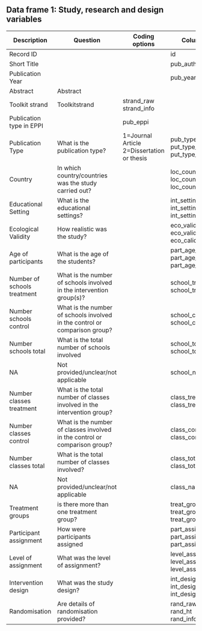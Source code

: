 ## Data frame 1: Study, research and design variables

| Description | Question | Coding options | Columns |
| ------------- | ------------- | ------------- | ------------- |
| Record ID  | || id |
| Short Title || | pub_author |
| Publication Year  | || pub_year |
| Abstract | Abstract || | abstract |
| Toolkit strand | Toolkitstrand | strand_raw<br>strand_info |
| Publication type in EPPI || pub_eppi |
| Publication Type  | What is the publication type? | 1=Journal Article<br>2=Dissertation or thesis<br> |pub_type_raw<br>put_type_ht<br>put_type_info |
| Country | In which country/countries was the study carried out? || loc_country_raw<br>loc_country_ht<br>loc_country_info |
| Educational Setting | What is the educational settings? || int_setting_raw<br>int_setting_ht<br>int_setting_info |
| Ecological Validity | How realistic was the study? || eco_valid_raw<br>eco_valid_ht<br>eco_calid_info |
| Age of participants | What is the age of the students? | |part_age_raw<br>part_age_ht<br>part_age_info |
| Number of schools treatment | What is the number of schools involved in the intervention group(s)? | |school_treat_ht<br>school_treat_info |
| Number schools control | What is the number of schools involved in the control or comparison group? || school_cont_ht<br>school_cont_info |
| Number schools total | What is the total number of schools involved || school_total_ht<br>school_total_info |
| NA | Not provided/unclear/not applicable || school_na |
| Number classes treatment | What is the total number of classes involved in the intervention group? || class_treat_ht<br>class_treat_info |
| Number classes control | What is the number of classes involved in the control or comparison group? || class_cont_ht<br>class_cont_info |
| Number classes total | What is the total number of classes involved? || class_total_ht<br>class_total_info |
| NA | Not provided/unclear/not applicable || class_na |
| Treatment groups | is there more than one treatment group? || treat_group_raw<br>treat_group_ht<br>treat_group_info |
| Participant assignment | How were participants assigned | |part_assig_raw<br>part_assig_ht<br>part_assig_info |
| Level of assignment | What was the level of assignment? | |level_assig_raw<br>level_assig_ht<br>level_assig_info |
| Intervention design | What was the study design? || int_desig_raw<br>int_desig_ht<br>int_desig_info |
| Randomisation | Are details of randomisation provided? || rand_raw<br>rand_ht<br>rand_info |
